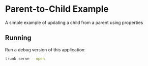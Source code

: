 # Parent-to-Child Example

A simple example of updating a child from a parent using properties

## Running

Run a debug version of this application:

```bash
trunk serve --open
```